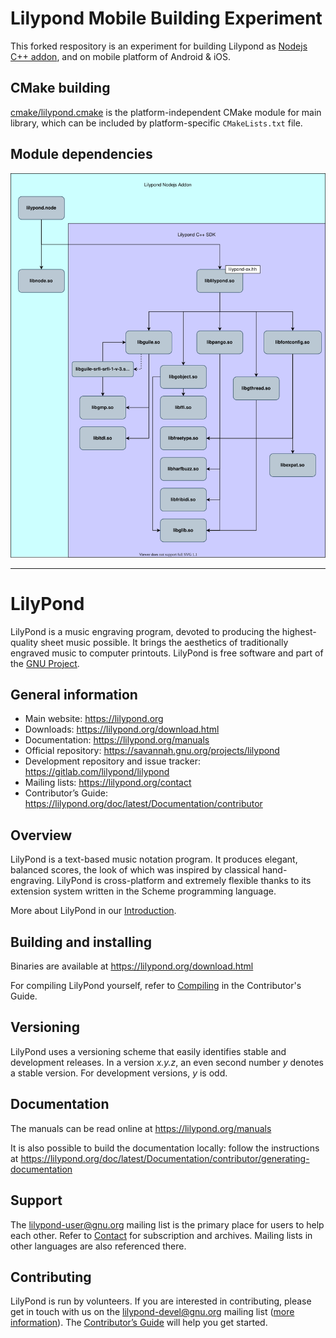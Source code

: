 # Lilypond Mobile Building Experiment

This forked respository is an experiment for building Lilypond as [Nodejs C++ addon](https://nodejs.org/api/addons.html), and on mobile platform of Android & iOS.

## CMake building

[cmake/lilypond.cmake](cmake/lilypond.cmake) is the platform-independent CMake module for main library, which can be included by platform-specific `CMakeLists.txt` file.

## Module dependencies

![module dependencies graph](readme/android-modules.drawio.svg)

---
# LilyPond

LilyPond is a music engraving program, devoted to producing the highest-quality
sheet music possible.  It brings the aesthetics of traditionally engraved music
to computer printouts.  LilyPond is free software and part of the
[GNU Project](https://www.gnu.org).


## General information

- Main website: https://lilypond.org
- Downloads: https://lilypond.org/download.html
- Documentation: https://lilypond.org/manuals
- Official repository: https://savannah.gnu.org/projects/lilypond
- Development repository and issue tracker: https://gitlab.com/lilypond/lilypond
- Mailing lists: https://lilypond.org/contact
- Contributor’s Guide: https://lilypond.org/doc/latest/Documentation/contributor


## Overview

LilyPond is a text-based music notation program.  It produces elegant, balanced
scores, the look of which was inspired by classical hand-engraving.  LilyPond
is cross-platform and extremely flexible thanks to its extension system written
in the Scheme programming language.

More about LilyPond in our [Introduction](https://lilypond.org/introduction).


## Building and installing

Binaries are available at https://lilypond.org/download.html

For compiling LilyPond yourself, refer to
[Compiling](https://lilypond.org/doc/latest/Documentation/contributor/compiling)
in the Contributor's Guide.


## Versioning

LilyPond uses a versioning scheme that easily identifies stable and
development releases.  In a version *x.y.z*, an even second number *y*
denotes a stable version.  For development versions, *y* is odd.


## Documentation

The manuals can be read online at https://lilypond.org/manuals

It is also possible to build the documentation locally: follow the instructions at
https://lilypond.org/doc/latest/Documentation/contributor/generating-documentation


## Support

The lilypond-user@gnu.org mailing list is the primary place for users to help
each other.  Refer to [Contact](https://lilypond.org/contact) for
subscription and archives.  Mailing lists in other languages are also
referenced there.


## Contributing

LilyPond is run by volunteers.  If you are interested in contributing, please
get in touch with us on the lilypond-devel@gnu.org mailing list
([more information](https://lilypond.org/contact)).  The
[Contributor’s Guide](https://lilypond.org/doc/latest/Documentation/contributor)
will help you get started.
